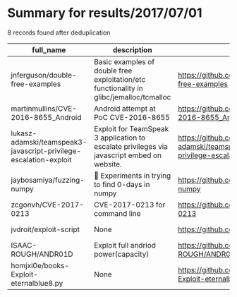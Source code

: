 
# Summary for results/2017/07/01
    
8 records found after deduplication

| full_name | description | html_url | matched_list | matched_count | pushed_at | size | stargazers_count | language | forks_count |
|-------------------------------------------------------------------|---------------------------------------------------------------------------------------------|--------------------------------------------------------------------------------------|----------------------|-----------------|---------------------------|--------|--------------------|------------|---------------|
| jnferguson/double-free-examples | Basic examples of double free exploitation/etc functionality in glibc/jemalloc/tcmalloc | https://github.com/jnferguson/double-free-examples | ['exploit'] | 1 | 2017-07-01 21:03:37+00:00 | 11 | 56 | C++ | 3 |
| martinmullins/CVE-2016-8655_Android | Android attempt at PoC CVE-2016-8655 | https://github.com/martinmullins/CVE-2016-8655_Android | ['cve poc', 'cve-2'] | 2 | 2017-07-01 01:41:31+00:00 | 3242 | 11 | C | 4 |
| lukasz-adamski/teamspeak3-javascript-privilege-escalation-exploit | Exploit for TeamSpeak 3 application to escalate privileges via javascript embed on website. | https://github.com/lukasz-adamski/teamspeak3-javascript-privilege-escalation-exploit | ['exploit'] | 1 | 2017-07-01 20:00:39+00:00 | 2 | 0 | JavaScript | 0 |
| jaybosamiya/fuzzing-numpy | :snake: Experiments in trying to find 0-days in numpy | https://github.com/jaybosamiya/fuzzing-numpy | ['0day'] | 1 | 2017-07-01 10:35:41+00:00 | 26 | 38 | C | 5 |
| zcgonvh/CVE-2017-0213 | CVE-2017-0213 for command line | https://github.com/zcgonvh/CVE-2017-0213 | ['cve-2'] | 1 | 2017-07-01 16:19:12+00:00 | 12 | 57 | C++ | 25 |
| jvdroit/exploit-script | None | https://github.com/jvdroit/exploit-script | ['exploit'] | 1 | 2017-07-01 19:41:55+00:00 | 983 | 0 | PHP | 0 |
| ISAAC-ROUGH/ANDR01D | Exploit full andriod power(capacity) | https://github.com/ISAAC-ROUGH/ANDR01D | ['exploit'] | 1 | 2017-07-01 19:48:18+00:00 | 0 | 0 | | 0 |
| homjxi0e/books-Exploit-eternalblue8.py | None | https://github.com/homjxi0e/books-Exploit-eternalblue8.py | ['exploit'] | 1 | 2017-07-01 21:15:34+00:00 | 1274 | 0 | | 0 |
